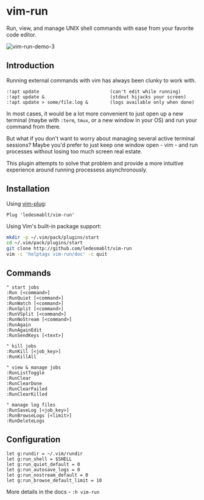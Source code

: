 # vim-run

Run, view, and manage UNIX shell commands with ease from your
favorite code editor.

![vim-run-demo-3](https://user-images.githubusercontent.com/22242264/97441234-73c9e500-1963-11eb-81ae-72bcab2b8b87.gif)

## Introduction

Running external commands with vim has always been clunky to work with.
```
:!apt update                          (can't edit while running)
:!apt update &                        (stdout hijacks your screen)
:!apt update > some/file.log &        (logs available only when done)
```

In most cases, it would be a lot more convenient to just open up a new
terminal (maybe with `:term`, `tmux`, or a new window in your OS) and run your
command from there.

But what if you don't want to worry about managing several active terminal
sessions? Maybe you'd prefer to just keep one window open - vim - and run
processes without losing too much screen real estate.

This plugin attempts to solve that problem and provide a more intuitive
experience around running processess asynchronously.


## Installation
Using [vim-plug](https://github.com/junegunn/vim-plug):
```vim
Plug 'ledesmablt/vim-run'
```

Using Vim's built-in package support:
```bash
mkdir -p ~/.vim/pack/plugins/start
cd ~/.vim/pack/plugins/start
git clone http://github.com/ledesmablt/vim-run
vim -c 'helptags vim-run/doc' -c quit
```

## Commands
```vim
" start jobs
:Run [<command>]
:RunQuiet [<command>]
:RunWatch [<command>]
:RunSplit [<command>]
:RunVSplit [<command>]
:RunNoStream [<command>]
:RunAgain
:RunAgainEdit
:RunSendKeys [<text>]

" kill jobs
:RunKill [<job_key>]
:RunKillAll

" view & manage jobs
:RunListToggle
:RunClear
:RunClearDone
:RunClearFailed
:RunClearKilled

" manage log files
:RunSaveLog [<job_key>]
:RunBrowseLogs [<limit>]
:RunDeleteLogs
```

## Configuration
```vim
let g:rundir = ~/.vim/rundir
let g:run_shell = $SHELL
let g:run_quiet_default = 0
let g:run_autosave_logs = 0
let g:run_nostream_default = 0
let g:run_browse_default_limit = 10
```

More details in the docs - `:h vim-run`
